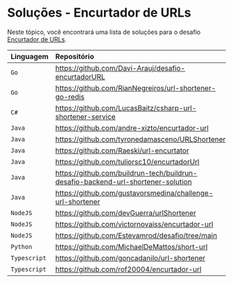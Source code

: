# Soluções - Encurtador de URLs

Neste tópico, você encontrará uma lista de soluções para o desafio [Encurtador de URLs](PROBLEM.md).

| Linguagem    | Repositório                                                                      |
|:-------------|:---------------------------------------------------------------------------------|
| `Go`         | https://github.com/Davi-Arauj/desafio-encurtadorURL                              |             
| `Go`         | https://github.com/RianNegreiros/url-shortener-go-redis                          |             
| `C#`         | https://github.com/LucasBaitz/csharp-url-shortener-service                       |           
| `Java`       | https://github.com/andre-xizto/encurtador-url                                    |             
| `Java`       | https://github.com/tyronedamasceno/URLShortener                                  |             
| `Java`       | https://github.com/Raeski/url-encurtator                                         |             
| `Java`       | https://github.com/tuliorsc10/encurtadorUrl                                      |             
| `Java`       | https://github.com/buildrun-tech/buildrun-desafio-backend-url-shortener-solution |
| `Java`       | https://github.com/gustavorsmedina/challenge-url-shortener                       |
| `NodeJS`     | https://github.com/devGuerra/urlShortener                                        |             
| `NodeJS`     | https://github.com/victornovaiss/encurtador-url                                  |             
| `NodeJS`     | https://github.com/Estevamrod/desafio/tree/main                                  |             
| `Python`     | https://github.com/MichaelDeMattos/short-url                                     |             
| `Typescript` | https://github.com/goncadanilo/url-shortener                                     |             
| `Typescript` | https://github.com/rof20004/encurtador-url                                       | 
